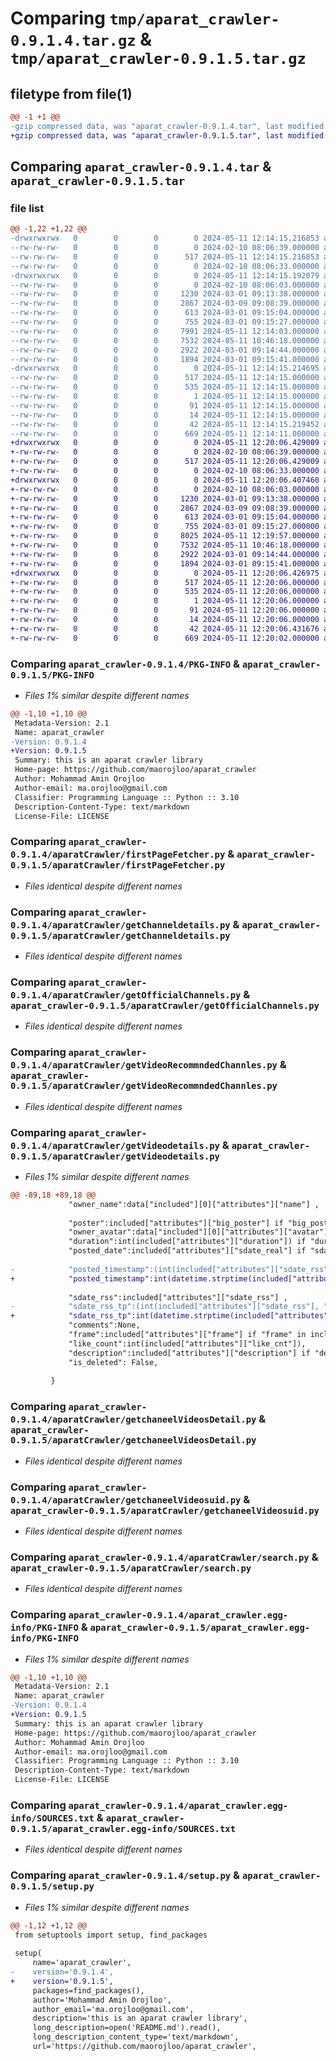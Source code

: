 # Comparing `tmp/aparat_crawler-0.9.1.4.tar.gz` & `tmp/aparat_crawler-0.9.1.5.tar.gz`

## filetype from file(1)

```diff
@@ -1 +1 @@
-gzip compressed data, was "aparat_crawler-0.9.1.4.tar", last modified: Sat May 11 12:14:15 2024, max compression
+gzip compressed data, was "aparat_crawler-0.9.1.5.tar", last modified: Sat May 11 12:20:06 2024, max compression
```

## Comparing `aparat_crawler-0.9.1.4.tar` & `aparat_crawler-0.9.1.5.tar`

### file list

```diff
@@ -1,22 +1,22 @@
-drwxrwxrwx   0        0        0        0 2024-05-11 12:14:15.216853 aparat_crawler-0.9.1.4/
--rw-rw-rw-   0        0        0        0 2024-02-10 08:06:39.000000 aparat_crawler-0.9.1.4/LICENSE
--rw-rw-rw-   0        0        0      517 2024-05-11 12:14:15.216853 aparat_crawler-0.9.1.4/PKG-INFO
--rw-rw-rw-   0        0        0        0 2024-02-10 08:06:33.000000 aparat_crawler-0.9.1.4/README.md
-drwxrwxrwx   0        0        0        0 2024-05-11 12:14:15.192079 aparat_crawler-0.9.1.4/aparatCrawler/
--rw-rw-rw-   0        0        0        0 2024-02-10 08:06:03.000000 aparat_crawler-0.9.1.4/aparatCrawler/__init__.py
--rw-rw-rw-   0        0        0     1230 2024-03-01 09:13:38.000000 aparat_crawler-0.9.1.4/aparatCrawler/firstPageFetcher.py
--rw-rw-rw-   0        0        0     2867 2024-03-09 09:08:39.000000 aparat_crawler-0.9.1.4/aparatCrawler/getChanneldetails.py
--rw-rw-rw-   0        0        0      613 2024-03-01 09:15:04.000000 aparat_crawler-0.9.1.4/aparatCrawler/getOfficialChannels.py
--rw-rw-rw-   0        0        0      755 2024-03-01 09:15:27.000000 aparat_crawler-0.9.1.4/aparatCrawler/getVideoRecommndedChannles.py
--rw-rw-rw-   0        0        0     7991 2024-05-11 12:14:03.000000 aparat_crawler-0.9.1.4/aparatCrawler/getVideodetails.py
--rw-rw-rw-   0        0        0     7532 2024-05-11 10:46:18.000000 aparat_crawler-0.9.1.4/aparatCrawler/getchaneelVideosDetail.py
--rw-rw-rw-   0        0        0     2922 2024-03-01 09:14:44.000000 aparat_crawler-0.9.1.4/aparatCrawler/getchaneelVideosuid.py
--rw-rw-rw-   0        0        0     1894 2024-03-01 09:15:41.000000 aparat_crawler-0.9.1.4/aparatCrawler/search.py
-drwxrwxrwx   0        0        0        0 2024-05-11 12:14:15.214695 aparat_crawler-0.9.1.4/aparat_crawler.egg-info/
--rw-rw-rw-   0        0        0      517 2024-05-11 12:14:15.000000 aparat_crawler-0.9.1.4/aparat_crawler.egg-info/PKG-INFO
--rw-rw-rw-   0        0        0      535 2024-05-11 12:14:15.000000 aparat_crawler-0.9.1.4/aparat_crawler.egg-info/SOURCES.txt
--rw-rw-rw-   0        0        0        1 2024-05-11 12:14:15.000000 aparat_crawler-0.9.1.4/aparat_crawler.egg-info/dependency_links.txt
--rw-rw-rw-   0        0        0       91 2024-05-11 12:14:15.000000 aparat_crawler-0.9.1.4/aparat_crawler.egg-info/requires.txt
--rw-rw-rw-   0        0        0       14 2024-05-11 12:14:15.000000 aparat_crawler-0.9.1.4/aparat_crawler.egg-info/top_level.txt
--rw-rw-rw-   0        0        0       42 2024-05-11 12:14:15.219452 aparat_crawler-0.9.1.4/setup.cfg
--rw-rw-rw-   0        0        0      669 2024-05-11 12:14:11.000000 aparat_crawler-0.9.1.4/setup.py
+drwxrwxrwx   0        0        0        0 2024-05-11 12:20:06.429009 aparat_crawler-0.9.1.5/
+-rw-rw-rw-   0        0        0        0 2024-02-10 08:06:39.000000 aparat_crawler-0.9.1.5/LICENSE
+-rw-rw-rw-   0        0        0      517 2024-05-11 12:20:06.429009 aparat_crawler-0.9.1.5/PKG-INFO
+-rw-rw-rw-   0        0        0        0 2024-02-10 08:06:33.000000 aparat_crawler-0.9.1.5/README.md
+drwxrwxrwx   0        0        0        0 2024-05-11 12:20:06.407460 aparat_crawler-0.9.1.5/aparatCrawler/
+-rw-rw-rw-   0        0        0        0 2024-02-10 08:06:03.000000 aparat_crawler-0.9.1.5/aparatCrawler/__init__.py
+-rw-rw-rw-   0        0        0     1230 2024-03-01 09:13:38.000000 aparat_crawler-0.9.1.5/aparatCrawler/firstPageFetcher.py
+-rw-rw-rw-   0        0        0     2867 2024-03-09 09:08:39.000000 aparat_crawler-0.9.1.5/aparatCrawler/getChanneldetails.py
+-rw-rw-rw-   0        0        0      613 2024-03-01 09:15:04.000000 aparat_crawler-0.9.1.5/aparatCrawler/getOfficialChannels.py
+-rw-rw-rw-   0        0        0      755 2024-03-01 09:15:27.000000 aparat_crawler-0.9.1.5/aparatCrawler/getVideoRecommndedChannles.py
+-rw-rw-rw-   0        0        0     8025 2024-05-11 12:19:57.000000 aparat_crawler-0.9.1.5/aparatCrawler/getVideodetails.py
+-rw-rw-rw-   0        0        0     7532 2024-05-11 10:46:18.000000 aparat_crawler-0.9.1.5/aparatCrawler/getchaneelVideosDetail.py
+-rw-rw-rw-   0        0        0     2922 2024-03-01 09:14:44.000000 aparat_crawler-0.9.1.5/aparatCrawler/getchaneelVideosuid.py
+-rw-rw-rw-   0        0        0     1894 2024-03-01 09:15:41.000000 aparat_crawler-0.9.1.5/aparatCrawler/search.py
+drwxrwxrwx   0        0        0        0 2024-05-11 12:20:06.426975 aparat_crawler-0.9.1.5/aparat_crawler.egg-info/
+-rw-rw-rw-   0        0        0      517 2024-05-11 12:20:06.000000 aparat_crawler-0.9.1.5/aparat_crawler.egg-info/PKG-INFO
+-rw-rw-rw-   0        0        0      535 2024-05-11 12:20:06.000000 aparat_crawler-0.9.1.5/aparat_crawler.egg-info/SOURCES.txt
+-rw-rw-rw-   0        0        0        1 2024-05-11 12:20:06.000000 aparat_crawler-0.9.1.5/aparat_crawler.egg-info/dependency_links.txt
+-rw-rw-rw-   0        0        0       91 2024-05-11 12:20:06.000000 aparat_crawler-0.9.1.5/aparat_crawler.egg-info/requires.txt
+-rw-rw-rw-   0        0        0       14 2024-05-11 12:20:06.000000 aparat_crawler-0.9.1.5/aparat_crawler.egg-info/top_level.txt
+-rw-rw-rw-   0        0        0       42 2024-05-11 12:20:06.431676 aparat_crawler-0.9.1.5/setup.cfg
+-rw-rw-rw-   0        0        0      669 2024-05-11 12:20:02.000000 aparat_crawler-0.9.1.5/setup.py
```

### Comparing `aparat_crawler-0.9.1.4/PKG-INFO` & `aparat_crawler-0.9.1.5/PKG-INFO`

 * *Files 1% similar despite different names*

```diff
@@ -1,10 +1,10 @@
 Metadata-Version: 2.1
 Name: aparat_crawler
-Version: 0.9.1.4
+Version: 0.9.1.5
 Summary: this is an aparat crawler library
 Home-page: https://github.com/maorojloo/aparat_crawler
 Author: Mohammad Amin Orojloo
 Author-email: ma.orojloo@gmail.com
 Classifier: Programming Language :: Python :: 3.10
 Description-Content-Type: text/markdown
 License-File: LICENSE
```

### Comparing `aparat_crawler-0.9.1.4/aparatCrawler/firstPageFetcher.py` & `aparat_crawler-0.9.1.5/aparatCrawler/firstPageFetcher.py`

 * *Files identical despite different names*

### Comparing `aparat_crawler-0.9.1.4/aparatCrawler/getChanneldetails.py` & `aparat_crawler-0.9.1.5/aparatCrawler/getChanneldetails.py`

 * *Files identical despite different names*

### Comparing `aparat_crawler-0.9.1.4/aparatCrawler/getOfficialChannels.py` & `aparat_crawler-0.9.1.5/aparatCrawler/getOfficialChannels.py`

 * *Files identical despite different names*

### Comparing `aparat_crawler-0.9.1.4/aparatCrawler/getVideoRecommndedChannles.py` & `aparat_crawler-0.9.1.5/aparatCrawler/getVideoRecommndedChannles.py`

 * *Files identical despite different names*

### Comparing `aparat_crawler-0.9.1.4/aparatCrawler/getVideodetails.py` & `aparat_crawler-0.9.1.5/aparatCrawler/getVideodetails.py`

 * *Files 1% similar despite different names*

```diff
@@ -89,18 +89,18 @@
             "owner_name":data["included"][0]["attributes"]["name"] ,
             
             "poster":included["attributes"]["big_poster"] if "big_poster" in included["attributes"] else None,
             "owner_avatar":data["included"][0]["attributes"]["avatar"],
             "duration":int(included["attributes"]["duration"]) if "duration" in included["attributes"] else 0,
             "posted_date":included["attributes"]["sdate_real"] if "sdate_real" in included["attributes"] else included["attributes"]["sdate_rss"],
 
-            "posted_timestamp":(int(included["attributes"]["sdate_rss"], "%Y-%m-%d %H:%M:%S").timestamp())-12600 ,#2015-05-17 12:12:51 ##-12600 to convert iran timezone to utc
+            "posted_timestamp":int(datetime.strptime(included["attributes"]["sdate_rss"], "%Y-%m-%d %H:%M:%S").timestamp())-12600 ,#2015-05-17 12:12:51 ##-12600 to convert iran timezone to utc
             
             "sdate_rss":included["attributes"]["sdate_rss"] ,
-            "sdate_rss_tp":(int(included["attributes"]["sdate_rss"], "%Y-%m-%d %H:%M:%S").timestamp())-12600 ,#2015-05-17 12:12:51 ##-12600 to convert iran timezone to utc
+            "sdate_rss_tp":int(datetime.strptime(included["attributes"]["sdate_rss"], "%Y-%m-%d %H:%M:%S").timestamp())-12600 ,#2015-05-17 12:12:51 ##-12600 to convert iran timezone to utc
             "comments":None,
             "frame":included["attributes"]["frame"] if "frame" in included["attributes"] else None,
             "like_count":int(included["attributes"]["like_cnt"]),
             "description":included["attributes"]["description"] if "description" in included["attributes"]  else None,
             "is_deleted": False,
 
         }
```

### Comparing `aparat_crawler-0.9.1.4/aparatCrawler/getchaneelVideosDetail.py` & `aparat_crawler-0.9.1.5/aparatCrawler/getchaneelVideosDetail.py`

 * *Files identical despite different names*

### Comparing `aparat_crawler-0.9.1.4/aparatCrawler/getchaneelVideosuid.py` & `aparat_crawler-0.9.1.5/aparatCrawler/getchaneelVideosuid.py`

 * *Files identical despite different names*

### Comparing `aparat_crawler-0.9.1.4/aparatCrawler/search.py` & `aparat_crawler-0.9.1.5/aparatCrawler/search.py`

 * *Files identical despite different names*

### Comparing `aparat_crawler-0.9.1.4/aparat_crawler.egg-info/PKG-INFO` & `aparat_crawler-0.9.1.5/aparat_crawler.egg-info/PKG-INFO`

 * *Files 1% similar despite different names*

```diff
@@ -1,10 +1,10 @@
 Metadata-Version: 2.1
 Name: aparat_crawler
-Version: 0.9.1.4
+Version: 0.9.1.5
 Summary: this is an aparat crawler library
 Home-page: https://github.com/maorojloo/aparat_crawler
 Author: Mohammad Amin Orojloo
 Author-email: ma.orojloo@gmail.com
 Classifier: Programming Language :: Python :: 3.10
 Description-Content-Type: text/markdown
 License-File: LICENSE
```

### Comparing `aparat_crawler-0.9.1.4/aparat_crawler.egg-info/SOURCES.txt` & `aparat_crawler-0.9.1.5/aparat_crawler.egg-info/SOURCES.txt`

 * *Files identical despite different names*

### Comparing `aparat_crawler-0.9.1.4/setup.py` & `aparat_crawler-0.9.1.5/setup.py`

 * *Files 1% similar despite different names*

```diff
@@ -1,12 +1,12 @@
 from setuptools import setup, find_packages
 
 setup(
     name='aparat_crawler',
-    version='0.9.1.4',
+    version='0.9.1.5',
     packages=find_packages(),
     author='Mohammad Amin Orojloo',
     author_email='ma.orojloo@gmail.com',
     description='this is an aparat crawler library',
     long_description=open('README.md').read(),
     long_description_content_type='text/markdown',
     url='https://github.com/maorojloo/aparat_crawler',
```


